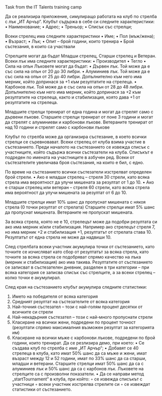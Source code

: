 Task from the IT Talents training camp

Да се реализира приложение, симулиращо работата на клуб по стрелба с лък „ИТ Арчър“. 
Клубът съдържа в себе си следните характеристики:
• Наименование;
• Адрес;
• Треньор;
• Списък със стрелци;

Всеки стрелец има следните характеристики
• Име;
• Пол (мъж/жена);
• Възраст;
• Лък;
• Опит – брой години, които тренира
• Брой състезания, в които са участвали

Стрелците могат да бъдат Младши стрелец, Старши стрелец и Ветеран.
Всеки лък има следните характеристики:
• Производител
• Тегло
• Сила на опън
Лъковете могат да бъдат:
• Дървен лък. Той може да е със сила на опън от 20 до 30 либри. 
• Алуминиев лък. Той може да е със сила на опън от 25 до 40 либри. Допълнително към 
него има мерник, който допринася за +1 към резултатите на стрелеца.
• Карбонов лък. Той може да е със сила на опън от 28 до 48 либри. Допълнително към него 
има мерник, който допринася за +2 към резултатите на стрелеца, както и стабилизация, 
която дава +1 от резултатите на стрелеца.

Младшите стрелци тренират от една година и могат да стрелят само с дървени лъкове.
Старшите стрелци тренират от поне 3 години и могат да стрелят с алуминиеви и карбонови 
лъкове.
Ветераните тренират от над 10 години и стрелят само с карбонови лъкове

Клубът по стрелба може да организира състезание, в което всички стрелци се съревновават. 
Всеки стрелец от клуба взима участие в състезанието.
Преди началото на състезанието се извежда списък с участниците, който съдържа всички 
състезатели на клуба. Списъкът е подреден по имената на участниците в азбучен ред.
Всеки от състезателите увеличава броя състезания, на които е бил, с едно.

По време на състезанието всички състезатели изстрелват определен брой стрели.
• Ако е младши стрелец – стреля 30 стрели, като всяка стрела има вероятност да улучи 
мишената за резултат от 1 до 10. 
• Ако е старши стрелец или ветеран – стреля 60 стрели, като всяка стрела има вероятност 
да улучи мишената за резултат от 6 до 10.

Младшите стрелци имат 10% шанс да пропуснат мишената с някоя стрела (0 точки резултат от 
стрелата)
Старшите стрелци имат 5% шанс да пропуснат мишената.
Ветераните не пропускат мишената.

За всяка стрела, която не е 10, стрелецът може да подобри резултата си ако има мерник и/или 
стабилизация.
Например ако стрелецът стреля 7, но има мерник +2 и стабилизация +1, резултатът от стрелата 
става 10. 
Резултатът от една стрела не може да надвиши 10.

След стрелбата всеки участник акумулира точки от състезанието, като точките се изчисляват 
като сбор от резултатът за всяка стрела, като точките за всяка стрела се подобряват спрямо 
качество на лъка (мерник и стабилизация) ако има такива. 
Резултатите от състезанието се записват в състезателен дневник, разделен в три категории – при 
всяка категория се записва списък със стрелците, а за всеки стрелец – колко точки е акумулирал.

След края на състезанието клубът акумулира следните статистики:
1. Името на победителя от всяка категория 
2. Средният резултат на състезателите от всяка категория
3. Най-точния състезател – този с най-голям процент десятки от всичките си стрели
4. Най-некадърния състезател – този с най-много пропуснати стрели
5. Класиране на всички жени, подредени по процент точност (резултати спрямо 
максималния възможен резултат за категорията им)
6. Класиране на всички мъже с карбонови лъкове, подредени по брой години, които 
тренират. 
Да се резлизира демо, при което:
• Се създава клуб по стрелба с име „ИТ Арчър“;
• Добавят се 40 стрелеца в клуба, като имат 50% шанс да са мъже и жени, имат възраст 
между 12 и 52 години, имат по 33% шанс да са старши, младши и ветерани. Старшите 
стрелци имат 50% шанс да са с алуминиев лък и 50% шанс да са с карбонов лък. 
Лъковете на стрелците са с произволни показатели.
• Да се направи метод „startTournament“ в клуба, при който:
◦ се извежда списъкът с участници
◦ всеки участник изстрелва стрелите си
◦ се извеждат статистики от състезанието.

